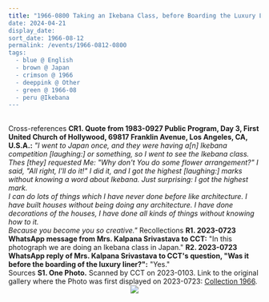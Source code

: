 ```yaml
---
title: "1966-0800 Taking an Ikebana Class, before Boarding the Luxury Liner for the Mikimoto Pearl Island, Japan
date: 2024-04-21
display_date: 
sort_date: 1966-08-12
permalink: /events/1966-0812-0800
tags:
  - blue @ English
  - brown @ Japan
  - crimson @ 1966
  - deeppink @ Other
  - green @ 1966-08
  - peru @Ikebana
---
```


<br>

<wave-list>
  <list-title color="DarkSeaGreen" width="80">Cross-references</list-title>
  <list-item color="BlanchedAlmond" width="250"><b>CR1. Quote from 1983-0927 Public Program, Day 3, First United Church of Hollywood, 69817 Franklin Avenue, Los Angeles, CA, U.S.A.:</b> <i>"I went to Japan once, and they were having a[n] Ikebana competition [laughing:] or something, so I went to see the Ikebana class. Thes [they] requested Me: "Why don't You do some flower arrangement?" I said, "All right, I'll do it!" I did it, and I got the highest [laughing:] marks without knowing a word about Ikebana. Just surprising: I got the highest mark.<br>
I can do lots of things which I have never done before like architecture. I have built houses without being doing any architecture. I have done decorations of the houses, I have done all kinds of things without knowing how to it.<br>
Because you become you so creative."</i></list-item>  
</wave-list>

<wave-list>
  <list-title color="DarkSeaGreen" width="65"> Recollections</list-title>
  <list-item color="BlanchedAlmond"  width="280"><b>R1. 2023-0723 WhatsApp message from Mrs. Kalpana Srivastava to CCT:</b> "In this photograph we are doing an Ikebana class in Japan."</list-item></wave-list>
  <list-item color="Lavender"  width="280"><b>R2. 2023-0723 WhatsApp reply of Mrs. Kalpana Srivastava to CCT's question, "Was it before the boarding of the luxury liner?":</b> "Yes."</list-item></wave-list>
<br>

<wave-list>
  <list-title color="DarkSeaGreen" width="40">Sources</list-title>
  <list-item color="BlanchedAlmond"  width="280"><b>S1. One Photo.</b> Scanned by CCT on 2023-0103. Link to the original gallery where the Photo was first displayed on 2023-0723: <a href="https://eternalmoments.smugmug.com/Collections/Mrs-Kalpana-Srivastava-Collection/1966/">Collection 1966</a>.</list-item>
</wave-list>

<div style="text-align: center"><img src="https://pub-bcc3cbe9b1e94ba1ac28915f7a3900fa.r2.dev/1966-0800-g_Taking_an_Ikebana_Class_before_Boarding_the_Luxury_Liner_for_the_Mikimoto_Pearl_Island_Japan_01_(from_tif)_(Mrs._Kalpana_Srivastava_Collection).jpg" /></div>